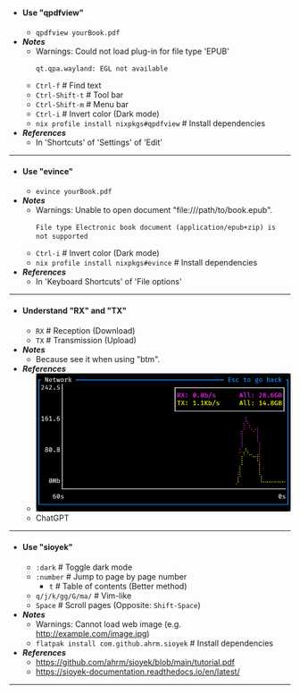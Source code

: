 - #### Use "qpdfview"
    - `qpdfview yourBook.pdf`
- ***Notes***
    - Warnings: Could not load plug-in for file type 'EPUB'
      ```
      qt.qpa.wayland: EGL not available
      ```
    - `Ctrl-f` # Find text
    - `Ctrl-Shift-t` # Tool bar
    - `Ctrl-Shift-m` # Menu bar
    - `Ctrl-i` # Invert color (Dark mode)
    - `nix profile install nixpkgs#qpdfview` # Install dependencies
- ***References***
    - In 'Shortcuts' of 'Settings' of 'Edit'
- ---
- #### Use "evince"
    - `evince yourBook.pdf`
- ***Notes***
    - Warnings: Unable to open document "file:///path/to/book.epub".
      ```
      File type Electronic book document (application/epub+zip) is not supported
      ```
    - `Ctrl-i` # Invert color (Dark mode)
    - `nix profile install nixpkgs#evince` # Install dependencies
- ***References***
    - In 'Keyboard Shortcuts' of 'File options'
- ---
- #### Understand "RX" and "TX"
    - `RX` # Reception (Download)
    - `TX` # Transmission (Upload)
- ***Notes***
    - Because see it when using "btm".
- ***References***
    - ![2024-04-14-014830.png](../assets/2024-04-14-014830.png)
    - ChatGPT
- ---
- #### Use "sioyek"
    - `:dark` # Toggle dark mode
    - `:number` # Jump to page by page number
        - `t` # Table of contents (Better method)
    - `q/j/k/gg/G/ma/` # Vim-like
    - `Space` # Scroll pages (Opposite: `Shift-Space`)
- ***Notes***
    - Warnings: Cannot load web image (e.g. http://example.com/image.jpg)
    - `flatpak install com.github.ahrm.sioyek` # Install dependencies
- ***References***
    - https://github.com/ahrm/sioyek/blob/main/tutorial.pdf
    - https://sioyek-documentation.readthedocs.io/en/latest/
- ---

